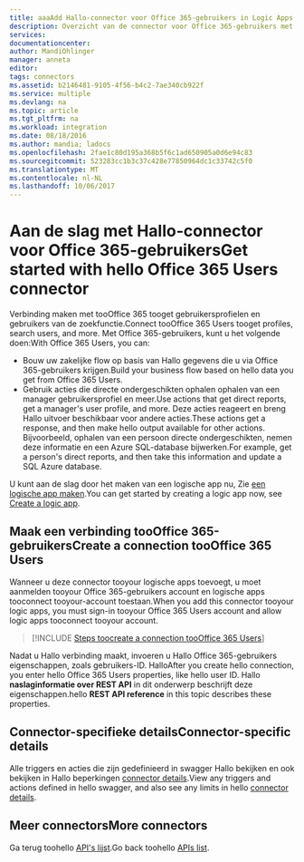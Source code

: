 ```yaml
---
title: aaaAdd Hallo-connector voor Office 365-gebruikers in Logic Apps | Microsoft Docs
description: Overzicht van de connector voor Office 365-gebruikers met de parameters van de REST-API
services: 
documentationcenter: 
author: MandiOhlinger
manager: anneta
editor: 
tags: connectors
ms.assetid: b2146481-9105-4f56-b4c2-7ae340cb922f
ms.service: multiple
ms.devlang: na
ms.topic: article
ms.tgt_pltfrm: na
ms.workload: integration
ms.date: 08/18/2016
ms.author: mandia; ladocs
ms.openlocfilehash: 2fae1c80d195a368b5f6c1ad650905a0d6e94c83
ms.sourcegitcommit: 523283cc1b3c37c428e77850964dc1c33742c5f0
ms.translationtype: MT
ms.contentlocale: nl-NL
ms.lasthandoff: 10/06/2017
---
```

# <a name="get-started-with-hello-office-365-users-connector"></a><span data-ttu-id="0d005-103">Aan de slag met Hallo-connector voor Office 365-gebruikers</span><span class="sxs-lookup"><span data-stu-id="0d005-103">Get started with hello Office 365 Users connector</span></span>
<span data-ttu-id="0d005-104">Verbinding maken met tooOffice 365 tooget gebruikersprofielen en gebruikers van de zoekfunctie.</span><span class="sxs-lookup"><span data-stu-id="0d005-104">Connect tooOffice 365 Users tooget profiles, search users, and more.</span></span> <span data-ttu-id="0d005-105">Met Office 365-gebruikers, kunt u het volgende doen:</span><span class="sxs-lookup"><span data-stu-id="0d005-105">With Office 365 Users, you can:</span></span>

* <span data-ttu-id="0d005-106">Bouw uw zakelijke flow op basis van Hallo gegevens die u via Office 365-gebruikers krijgen.</span><span class="sxs-lookup"><span data-stu-id="0d005-106">Build your business flow based on hello data you get from Office 365 Users.</span></span> 
* <span data-ttu-id="0d005-107">Gebruik acties die directe ondergeschikten ophalen ophalen van een manager gebruikersprofiel en meer.</span><span class="sxs-lookup"><span data-stu-id="0d005-107">Use actions that get direct reports, get a manager's user profile, and more.</span></span> <span data-ttu-id="0d005-108">Deze acties reageert en breng Hallo uitvoer beschikbaar voor andere acties.</span><span class="sxs-lookup"><span data-stu-id="0d005-108">These actions get a response, and then make hello output available for other actions.</span></span> <span data-ttu-id="0d005-109">Bijvoorbeeld, ophalen van een persoon directe ondergeschikten, nemen deze informatie en een Azure SQL-database bijwerken.</span><span class="sxs-lookup"><span data-stu-id="0d005-109">For example, get a person's direct reports, and then take this information and update a SQL Azure database.</span></span> 

<span data-ttu-id="0d005-110">U kunt aan de slag door het maken van een logische app nu, Zie [een logische app maken](../logic-apps/logic-apps-create-a-logic-app.md).</span><span class="sxs-lookup"><span data-stu-id="0d005-110">You can get started by creating a logic app now, see [Create a logic app](../logic-apps/logic-apps-create-a-logic-app.md).</span></span>

## <a name="create-a-connection-toooffice-365-users"></a><span data-ttu-id="0d005-111">Maak een verbinding tooOffice 365-gebruikers</span><span class="sxs-lookup"><span data-stu-id="0d005-111">Create a connection tooOffice 365 Users</span></span>
<span data-ttu-id="0d005-112">Wanneer u deze connector tooyour logische apps toevoegt, u moet aanmelden tooyour Office 365-gebruikers account en logische apps tooconnect tooyour-account toestaan.</span><span class="sxs-lookup"><span data-stu-id="0d005-112">When you add this connector tooyour logic apps, you must sign-in tooyour Office 365 Users account and allow logic apps tooconnect tooyour account.</span></span>

> [!INCLUDE [Steps toocreate a connection tooOffice 365 Users](../../includes/connectors-create-api-office365users.md)]
> 
> 

<span data-ttu-id="0d005-113">Nadat u Hallo verbinding maakt, invoeren u Hallo Office 365-gebruikers eigenschappen, zoals gebruikers-ID. Hallo</span><span class="sxs-lookup"><span data-stu-id="0d005-113">After you create hello connection, you enter hello Office 365 Users properties, like hello user ID.</span></span> <span data-ttu-id="0d005-114">Hallo **naslaginformatie over REST API** in dit onderwerp beschrijft deze eigenschappen.</span><span class="sxs-lookup"><span data-stu-id="0d005-114">hello **REST API reference** in this topic describes these properties.</span></span>

## <a name="connector-specific-details"></a><span data-ttu-id="0d005-115">Connector-specifieke details</span><span class="sxs-lookup"><span data-stu-id="0d005-115">Connector-specific details</span></span>

<span data-ttu-id="0d005-116">Alle triggers en acties die zijn gedefinieerd in swagger Hallo bekijken en ook bekijken in Hallo beperkingen [connector details](/connectors/officeusers/).</span><span class="sxs-lookup"><span data-stu-id="0d005-116">View any triggers and actions defined in hello swagger, and also see any limits in hello [connector details](/connectors/officeusers/).</span></span>

## <a name="more-connectors"></a><span data-ttu-id="0d005-117">Meer connectors</span><span class="sxs-lookup"><span data-stu-id="0d005-117">More connectors</span></span>
<span data-ttu-id="0d005-118">Ga terug toohello [API's lijst](apis-list.md).</span><span class="sxs-lookup"><span data-stu-id="0d005-118">Go back toohello [APIs list](apis-list.md).</span></span>
